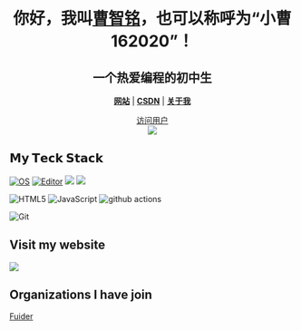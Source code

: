 <h1 align="center">你好，我叫<a href="https://caozhiming.tk/">曹智铭</a>，也可以称呼为“小曹162020”！</h1>
<h2 align="center">一个热爱编程的初中生</h2>


<p align="center">
  <strong><a href="https://caozhiming.tk">网站</a></strong> |
  <strong><a href="https://blog.csdn.net/weixin_46898465">CSDN</a></strong> |
  <strong><a href="https://caozhiming.tk/关于/">关于我</a></strong>  
</p>
<a href="https://caozhiming.tk"><p align="center">访问用户<br> <img src="https://profile-counter.glitch.me/xiaocao162020/count.svg" /></a>


## 𝗠𝘆 𝗧𝗲𝗰𝗸 𝗦𝘁𝗮𝗰𝗸

[![OS](https://img.shields.io/badge/OS-Windows-informational?style=flat-square&logo=windows&logoColor=white)](https://en.wikipedia.org/wiki/Windows)
[![Editor](https://img.shields.io/badge/Editor-VSCode-blue?style=flat-square&logo=visual-studio-code&logoColor=white)](https://code.visualstudio.com/)
[![](https://img.shields.io/website?color=0ab9e6&style=flat-square&up_message=mySite&url=https%3a%2f%2caozhiming.tk)](https://caozhiming.tk)
[![](https://img.shields.io/badge/python-v3.9-blue)](https://python.org)

![HTML5](https://img.shields.io/badge/-HTML5-%23E44D27?style=flat-square&logo=html5&logoColor=ffffff)
![JavaScript](https://img.shields.io/badge/-JavaScript-%23F7DF1C?style=flat-square&logo=javascript&logoColor=000000&labelColor=%23F7DF1C&color=%23FFCE5A)
<img alt="github actions" src="https://img.shields.io/badge/-Github_Actions-2088FF?style=flat-square&logo=github-actions&logoColor=white" />

![Git](https://img.shields.io/badge/-Git-%23F05032?style=flat-square&logo=git&logoColor=%23ffffff)


## Visit my website

[![](https://caozhiming.tk/wp-content/uploads/2020/09/%E6%97%A0%E6%A0%87%E9%A2%98.png)](https://caozhiming.tk)


## Organizations I have join

[Fuider](https://github.com/fuider)
